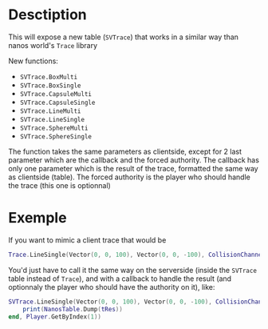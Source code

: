# Desctiption
This will expose a new table (`SVTrace`) that works in a similar way than nanos world's `Trace` library

New functions:
- `SVTrace.BoxMulti`
- `SVTrace.BoxSingle`
- `SVTrace.CapsuleMulti`
- `SVTrace.CapsuleSingle`
- `SVTrace.LineMulti`
- `SVTrace.LineSingle`
- `SVTrace.SphereMulti`
- `SVTrace.SphereSingle`

The function takes the same parameters as clientside, except for 2 last parameter which are the callback and the forced authority.
The callback has only one parameter which is the result of the trace, formatted the same way as clientside (table).
The forced authority is the player who should handle the trace (this one is optionnal)

# Exemple

If you want to mimic a client trace that would be
```lua
Trace.LineSingle(Vector(0, 0, 100), Vector(0, 0, -100), CollisionChannel.WorldStatic, TraceMode.ReturnEntity, {})
```

You'd just have to call it the same way on the serverside (inside the `SVTrace` table instead of `Trace`), and with a callback to handle the result (and optionnaly the player who should have the authority on it), like:
```lua
SVTrace.LineSingle(Vector(0, 0, 100), Vector(0, 0, -100), CollisionChannel.WorldStatic, TraceMode.ReturnEntity, {}, function(tRes)
    print(NanosTable.Dump(tRes))
end, Player.GetByIndex(1))
```
